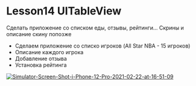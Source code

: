 # Lesson14 UITableView
Сделать приложение со списком еды, отзывы, рейтинги... Скрины и описание скину попозже

- Сделаем приложение со списко игроков (All Star NBA - 15 игроков)
- Описание каждого игрока
- Добавление отзыва
- Установка рейтинга

<a href="https://ibb.co/xs5VF6h"><img src="https://i.ibb.co/xs5VF6h/Simulator-Screen-Shot-i-Phone-12-Pro-2021-02-22-at-16-51-09.png" alt="Simulator-Screen-Shot-i-Phone-12-Pro-2021-02-22-at-16-51-09" border="0"></a>
